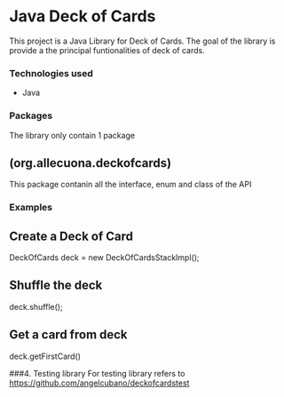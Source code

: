 Java Deck of Cards
===============================
This project is a Java Library for Deck of Cards. The goal of the library is provide a the principal funtionalities of deck of cards.


### Technologies used
* Java

### Packages
The library only contain 1 package

## (org.allecuona.deckofcards)
This package contanin all the interface, enum and class of the API

### Examples

## Create a Deck of Card
DeckOfCards deck = new DeckOfCardsStackImpl();

## Shuffle the deck
deck.shuffle();

## Get a card from deck
deck.getFirstCard()

###4. Testing library
For testing library refers to https://github.com/angelcubano/deckofcardstest 

